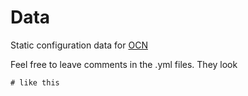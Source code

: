 Data
====

Static configuration data for [OCN](https://github.com/OvercastNetwork/OCN)

Feel free to leave comments in the .yml files. They look

    # like this
